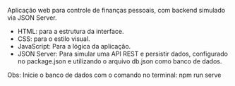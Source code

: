 Aplicação web para controle de finanças pessoais, com backend simulado via JSON Server.

- HTML: para a estrutura da interface.
- CSS: para o estilo visual.
- JavaScript: Para a lógica da aplicação.
- JSON Server: Para simular uma API REST e persistir dados, configurado no package.json e utilizando o arquivo db.json como banco de dados.

Obs: Inicie o banco de dados com o comando no terminal: npm run serve
